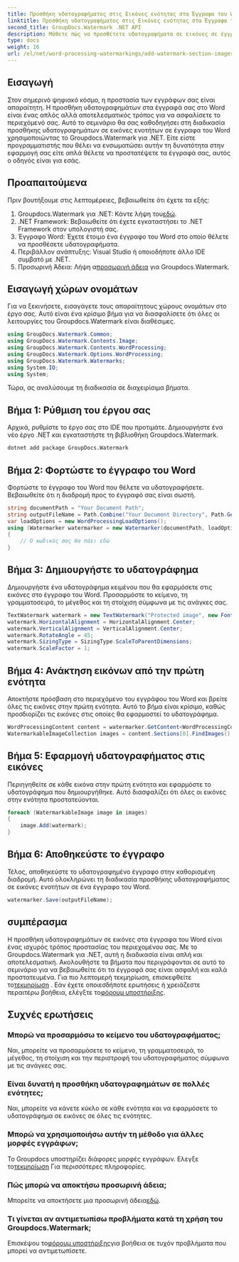 ```yaml
---
title: Προσθήκη υδατογραφήματος στις Εικόνες ενότητας στα Έγγραφα του Word
linktitle: Προσθήκη υδατογραφήματος στις Εικόνες ενότητας στα Έγγραφα του Word
second_title: GroupDocs.Watermark .NET API
description: Μάθετε πώς να προσθέτετε υδατογραφήματα σε εικόνες σε έγγραφα του Word χρησιμοποιώντας το υδατογράφημα Groupdocs για .NET. Ακολουθήστε τον οδηγό μας για ασφαλή και επαγγελματική προστασία εγγράφων.
type: docs
weight: 16
url: /el/net/word-processing-watermarkings/add-watermark-section-images-word-docs/
---
```

## Εισαγωγή
Στον σημερινό ψηφιακό κόσμο, η προστασία των εγγράφων σας είναι απαραίτητη. Η προσθήκη υδατογραφημάτων στα έγγραφά σας στο Word είναι ένας απλός αλλά αποτελεσματικός τρόπος για να ασφαλίσετε το περιεχόμενό σας. Αυτό το σεμινάριο θα σας καθοδηγήσει στη διαδικασία προσθήκης υδατογραφημάτων σε εικόνες ενοτήτων σε έγγραφα του Word χρησιμοποιώντας το Groupdocs.Watermark για .NET. Είτε είστε προγραμματιστής που θέλει να ενσωματώσει αυτήν τη δυνατότητα στην εφαρμογή σας είτε απλά θέλετε να προστατέψετε τα έγγραφά σας, αυτός ο οδηγός είναι για εσάς.
## Προαπαιτούμενα
Πριν βουτήξουμε στις λεπτομέρειες, βεβαιωθείτε ότι έχετε τα εξής:
1.  Groupdocs.Watermark για .NET: Κάντε λήψη του[εδώ](https://releases.groupdocs.com/Watermark/net/).
2. .NET Framework: Βεβαιωθείτε ότι έχετε εγκαταστήσει το .NET Framework στον υπολογιστή σας.
3. Έγγραφο Word: Έχετε έτοιμο ένα έγγραφο του Word στο οποίο θέλετε να προσθέσετε υδατογραφήματα.
4. Περιβάλλον ανάπτυξης: Visual Studio ή οποιοδήποτε άλλο IDE συμβατό με .NET.
5.  Προσωρινή Άδεια: Λήψη α[προσωρινή άδεια](https://purchase.groupdocs.com/temporary-license/) για Groupdocs.Watermark.
## Εισαγωγή χώρων ονομάτων
Για να ξεκινήσετε, εισαγάγετε τους απαραίτητους χώρους ονομάτων στο έργο σας. Αυτό είναι ένα κρίσιμο βήμα για να διασφαλίσετε ότι όλες οι λειτουργίες του Groupdocs.Watermark είναι διαθέσιμες.
```csharp
using GroupDocs.Watermark.Common;
using GroupDocs.Watermark.Contents.Image;
using GroupDocs.Watermark.Contents.WordProcessing;
using GroupDocs.Watermark.Options.WordProcessing;
using GroupDocs.Watermark.Watermarks;
using System.IO;
using System;
```
Τώρα, ας αναλύσουμε τη διαδικασία σε διαχειρίσιμα βήματα.
## Βήμα 1: Ρύθμιση του έργου σας
Αρχικά, ρυθμίστε το έργο σας στο IDE που προτιμάτε. Δημιουργήστε ένα νέο έργο .NET και εγκαταστήστε τη βιβλιοθήκη Groupdocs.Watermark.
```bash
dotnet add package GroupDocs.Watermark
```
## Βήμα 2: Φορτώστε το έγγραφο του Word
Φορτώστε το έγγραφο του Word που θέλετε να υδατογραφήσετε. Βεβαιωθείτε ότι η διαδρομή προς το έγγραφό σας είναι σωστή.
```csharp
string documentPath = "Your Document Path";
string outputFileName = Path.Combine("Your Document Directory", Path.GetFileName(documentPath));
var loadOptions = new WordProcessingLoadOptions();
using (Watermarker watermarker = new Watermarker(documentPath, loadOptions))
{
    // Ο κωδικός σας θα πάει εδώ
}
```
## Βήμα 3: Δημιουργήστε το υδατογράφημα
Δημιουργήστε ένα υδατογράφημα κειμένου που θα εφαρμόσετε στις εικόνες στο έγγραφο του Word. Προσαρμόστε το κείμενο, τη γραμματοσειρά, το μέγεθος και τη στοίχιση σύμφωνα με τις ανάγκες σας.
```csharp
TextWatermark watermark = new TextWatermark("Protected image", new Font("Arial", 8));
watermark.HorizontalAlignment = HorizontalAlignment.Center;
watermark.VerticalAlignment = VerticalAlignment.Center;
watermark.RotateAngle = 45;
watermark.SizingType = SizingType.ScaleToParentDimensions;
watermark.ScaleFactor = 1;
```
## Βήμα 4: Ανάκτηση εικόνων από την πρώτη ενότητα
Αποκτήστε πρόσβαση στο περιεχόμενο του εγγράφου του Word και βρείτε όλες τις εικόνες στην πρώτη ενότητα. Αυτό το βήμα είναι κρίσιμο, καθώς προσδιορίζει τις εικόνες στις οποίες θα εφαρμοστεί το υδατογράφημα.
```csharp
WordProcessingContent content = watermarker.GetContent<WordProcessingContent>();
WatermarkableImageCollection images = content.Sections[0].FindImages();
```
## Βήμα 5: Εφαρμογή υδατογραφήματος στις εικόνες
Περιηγηθείτε σε κάθε εικόνα στην πρώτη ενότητα και εφαρμόστε το υδατογράφημα που δημιουργήθηκε. Αυτό διασφαλίζει ότι όλες οι εικόνες στην ενότητα προστατεύονται.
```csharp
foreach (WatermarkableImage image in images)
{
    image.Add(watermark);
}
```
## Βήμα 6: Αποθηκεύστε το έγγραφο
Τέλος, αποθηκεύστε το υδατογραφημένο έγγραφο στην καθορισμένη διαδρομή. Αυτό ολοκληρώνει τη διαδικασία προσθήκης υδατογραφήματος σε εικόνες ενοτήτων σε ένα έγγραφο του Word.
```csharp
watermarker.Save(outputFileName);
```
## συμπέρασμα
Η προσθήκη υδατογραφημάτων σε εικόνες στα έγγραφα του Word είναι ένας ισχυρός τρόπος προστασίας του περιεχομένου σας. Με το Groupdocs.Watermark για .NET, αυτή η διαδικασία είναι απλή και αποτελεσματική. Ακολουθήστε τα βήματα που περιγράφονται σε αυτό το σεμινάριο για να βεβαιωθείτε ότι τα έγγραφά σας είναι ασφαλή και καλά προστατευμένα.
 Για πιο λεπτομερή τεκμηρίωση, επισκεφθείτε το[τεκμηρίωση](https://reference.groupdocs.com/Watermark/net/) . Εάν έχετε οποιεσδήποτε ερωτήσεις ή χρειάζεστε περαιτέρω βοήθεια, ελέγξτε το[φόρουμ υποστήριξης](https://forum.groupdocs.com/c/watermark/19).
## Συχνές ερωτήσεις
### Μπορώ να προσαρμόσω το κείμενο του υδατογραφήματος;
Ναι, μπορείτε να προσαρμόσετε το κείμενο, τη γραμματοσειρά, το μέγεθος, τη στοίχιση και την περιστροφή του υδατογραφήματος σύμφωνα με τις ανάγκες σας.
### Είναι δυνατή η προσθήκη υδατογραφημάτων σε πολλές ενότητες;
Ναι, μπορείτε να κάνετε κύκλο σε κάθε ενότητα και να εφαρμόσετε το υδατογράφημα σε εικόνες σε όλες τις ενότητες.
### Μπορώ να χρησιμοποιήσω αυτήν τη μέθοδο για άλλες μορφές εγγράφων;
 Το Groupdocs υποστηρίζει διάφορες μορφές εγγράφων. Ελεγξε το[τεκμηρίωση](https://reference.groupdocs.com/Watermark/net/) Για περισσότερες πληροφορίες.
### Πώς μπορώ να αποκτήσω προσωρινή άδεια;
 Μπορείτε να αποκτήσετε μια προσωρινή άδεια[εδώ](https://purchase.groupdocs.com/temporary-license/).
### Τι γίνεται αν αντιμετωπίσω προβλήματα κατά τη χρήση του Groupdocs.Watermark;
 Επισκέψου το[φόρουμ υποστήριξης](https://forum.groupdocs.com/c/watermark/19)για βοήθεια σε τυχόν προβλήματα που μπορεί να αντιμετωπίσετε.
